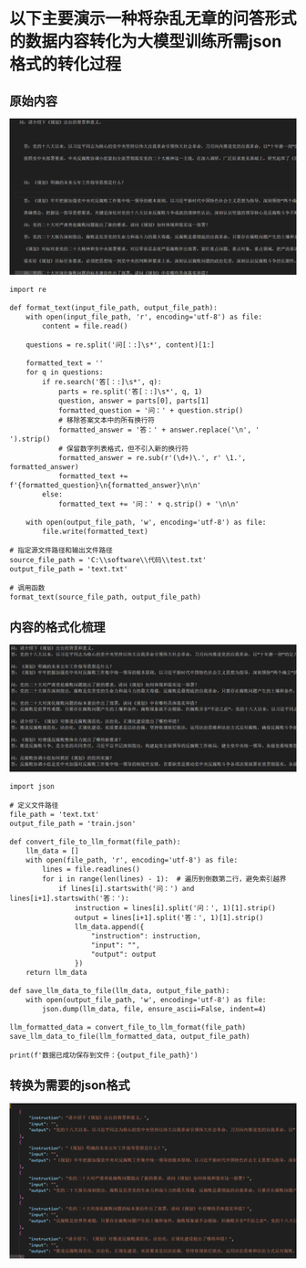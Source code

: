 # 以下主要演示一种将杂乱无章的问答形式的数据内容转化为大模型训练所需json格式的转化过程
## 原始内容
![原始内容](image-7.png)

    import re

    def format_text(input_file_path, output_file_path):
        with open(input_file_path, 'r', encoding='utf-8') as file:
            content = file.read()

        questions = re.split('问[：:]\s*', content)[1:]

        formatted_text = ''
        for q in questions:
            if re.search('答[：:]\s*', q):
                parts = re.split('答[：:]\s*', q, 1)
                question, answer = parts[0], parts[1]
                formatted_question = '问：' + question.strip()
                # 移除答案文本中的所有换行符
                formatted_answer = '答：' + answer.replace('\n', ' ').strip()
                # 保留数字列表格式，但不引入新的换行符
                formatted_answer = re.sub(r'(\d+)\.', r' \1.', formatted_answer)
                formatted_text += f'{formatted_question}\n{formatted_answer}\n\n'
            else:
                formatted_text += '问：' + q.strip() + '\n\n'

        with open(output_file_path, 'w', encoding='utf-8') as file:
            file.write(formatted_text)

    # 指定源文件路径和输出文件路径
    source_file_path = 'C:\\software\\代码\\test.txt'
    output_file_path = 'text.txt'

    # 调用函数
    format_text(source_file_path, output_file_path)
## 内容的格式化梳理
![alt text](image-8.png)

    import json

    # 定义文件路径
    file_path = 'text.txt'
    output_file_path = 'train.json'

    def convert_file_to_llm_format(file_path):
        llm_data = []
        with open(file_path, 'r', encoding='utf-8') as file:
            lines = file.readlines()
            for i in range(len(lines) - 1):  # 遍历到倒数第二行，避免索引越界
                if lines[i].startswith('问：') and lines[i+1].startswith('答：'):
                    instruction = lines[i].split('问：', 1)[1].strip()
                    output = lines[i+1].split('答：', 1)[1].strip()
                    llm_data.append({
                        "instruction": instruction,
                        "input": "",
                        "output": output
                    })
        return llm_data

    def save_llm_data_to_file(llm_data, output_file_path):
        with open(output_file_path, 'w', encoding='utf-8') as file:
            json.dump(llm_data, file, ensure_ascii=False, indent=4)

    llm_formatted_data = convert_file_to_llm_format(file_path)
    save_llm_data_to_file(llm_formatted_data, output_file_path)

    print(f'数据已成功保存到文件：{output_file_path}')
## 转换为需要的json格式
![alt text](image-9.png)
